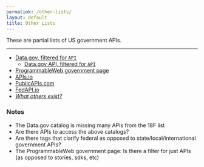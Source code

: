 ```yaml
---
permalink: /other-lists/
layout: default
title: Other Lists
---
```


These are partial lists of US government APIs.  

----

* [Data.gov, filtered for `API`](http://catalog.data.gov/dataset?res_format=api&_res_format_limit=0)
  * [Data.gov API, filtered for `API`](http://catalog.data.gov/api/3/action/package_search?fq=res_format:api)
* [ProgrammableWeb government page](http://www.programmableweb.com/category/government)
* [APIs.io](http://apis.io/?search=tag:government)
* [PublicAPIs.com](https://www.publicapis.com/search?keyword=federal)
* [FedAPI.io](https://fedapi.io/www/)
* _[What others exist?](https://github.com/unitedstates/APIs/issues/8)_  

### Notes 

* The Data.gov catalog is missing many APIs from the 18F list 
* Are there APIs to access the above catalogs?  
* Are there tags that clarify federal as opposed to state/local/international government APIs?  
* The ProgrammableWeb government page:  Is there a filter for just APIs (as opposed to stories, sdks, etc)

